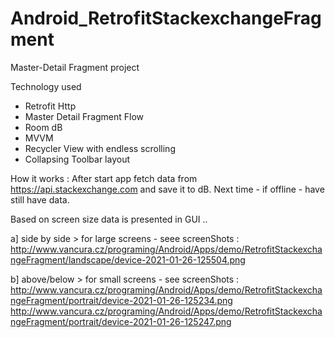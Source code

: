 # Android_RetrofitStackexchangeFragment
Master-Detail Fragment project 

Technology used
* Retrofit Http
* Master Detail Fragment Flow
* Room dB
* MVVM
* Recycler View with endless scrolling
* Collapsing Toolbar layout


How it works :
After start app fetch data from https://api.stackexchange.com and save it to dB. Next time - if offline - have still have data.

Based on screen size data is presented in GUI ..

a] side by side > for large screens - seee screenShots :
http://www.vancura.cz/programing/Android/Apps/demo/RetrofitStackexchangeFragment/landscape/device-2021-01-26-125504.png

b] above/below > for small screens - see screenShots :
http://www.vancura.cz/programing/Android/Apps/demo/RetrofitStackexchangeFragment/portrait/device-2021-01-26-125234.png
http://www.vancura.cz/programing/Android/Apps/demo/RetrofitStackexchangeFragment/portrait/device-2021-01-26-125247.png




